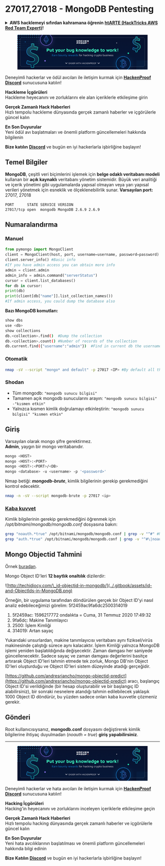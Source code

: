 # 27017,27018 - MongoDB Pentesting

<details>

<summary><strong>AWS hacklemeyi sıfırdan kahramana öğrenin</strong> <a href="https://training.hacktricks.xyz/courses/arte"><strong>htARTE (HackTricks AWS Red Team Expert)</strong></a><strong>!</strong></summary>

HackTricks'ı desteklemenin diğer yolları:

* **Şirketinizi HackTricks'te reklamınızı görmek istiyorsanız** veya **HackTricks'i PDF olarak indirmek istiyorsanız** [**ABONELİK PLANLARI**]'na göz atın (https://github.com/sponsors/carlospolop)!
* [**Resmi PEASS & HackTricks ürünlerini**](https://peass.creator-spring.com) edinin
* [**The PEASS Family**](https://opensea.io/collection/the-peass-family)'yi keşfedin, özel [**NFT'lerimiz**](https://opensea.io/collection/the-peass-family) koleksiyonumuz
* **Bize katılın** 💬 [**Discord grubuna**](https://discord.gg/hRep4RUj7f) veya [**telegram grubuna**](https://t.me/peass) katılın veya **bizi** **Twitter** 🐦 [**@carlospolopm**](https://twitter.com/hacktricks\_live)**'da takip edin.**
* **Hacking püf noktalarınızı paylaşarak HackTricks ve HackTricks Cloud** github depolarına PR göndererek katkıda bulunun.

</details>

<figure><img src="../.gitbook/assets/image (380).png" alt=""><figcaption></figcaption></figure>

Deneyimli hackerlar ve ödül avcıları ile iletişim kurmak için [**HackenProof Discord**](https://discord.com/invite/N3FrSbmwdy) sunucusuna katılın!

**Hackleme İçgörüleri**\
Hackleme heyecanını ve zorluklarını ele alan içeriklerle etkileşime girin

**Gerçek Zamanlı Hack Haberleri**\
Hızlı tempolu hackleme dünyasında gerçek zamanlı haberler ve içgörülerle güncel kalın

**En Son Duyurular**\
Yeni ödül avı başlatmaları ve önemli platform güncellemeleri hakkında bilgilenin

**Bize katılın** [**Discord**](https://discord.com/invite/N3FrSbmwdy) ve bugün en iyi hackerlarla işbirliğine başlayın!

## Temel Bilgiler

**MongoDB**, çeşitli veri biçimlerini işlemek için **belge odaklı veritabanı modeli** kullanan bir **açık kaynaklı** veritabanı yönetim sistemidir. Büyük veri analitiği ve içerik yönetimi gibi uygulamalarda yapısal olmayan veya yarı yapısal verileri yönetmek için esneklik ve ölçeklenebilirlik sunar. **Varsayılan port:** 27017, 27018
```
PORT      STATE SERVICE VERSION
27017/tcp open  mongodb MongoDB 2.6.9 2.6.9
```
## Numaralandırma

### Manuel
```python
from pymongo import MongoClient
client = MongoClient(host, port, username=username, password=password)
client.server_info() #Basic info
#If you have admin access you can obtain more info
admin = client.admin
admin_info = admin.command("serverStatus")
cursor = client.list_databases()
for db in cursor:
print(db)
print(client[db["name"]].list_collection_names())
#If admin access, you could dump the database also
```
**Bazı MongoDB komutları:**
```bash
show dbs
use <db>
show collections
db.<collection>.find()  #Dump the collection
db.<collection>.count() #Number of records of the collection
db.current.find({"username":"admin"})  #Find in current db the username admin
```
### Otomatik
```bash
nmap -sV --script "mongo* and default" -p 27017 <IP> #By default all the nmap mongo enumerate scripts are used
```
### Shodan

* Tüm mongodb: `"mongodb sunucu bilgisi"`
* Tamamen açık mongodb sunucularını arayın: `"mongodb sunucu bilgisi" -"kısmen etkin"`
* Yalnızca kısmen kimlik doğrulamayı etkinleştirin: `"mongodb sunucu bilgisi" "kısmen etkin"`

## Giriş

Varsayılan olarak mongo şifre gerektirmez.\
**Admin**, yaygın bir mongo veritabanıdır.
```bash
mongo <HOST>
mongo <HOST>:<PORT>
mongo <HOST>:<PORT>/<DB>
mongo <database> -u <username> -p '<password>'
```
Nmap betiği: _**mongodb-brute**_, kimlik bilgilerinin gerekip gerekmediğini kontrol edecektir.
```bash
nmap -n -sV --script mongodb-brute -p 27017 <ip>
```
### [**Kaba kuvvet**](../generic-methodologies-and-resources/brute-force.md#mongo)

Kimlik bilgilerinin gerekip gerekmediğini öğrenmek için _/opt/bitnami/mongodb/mongodb.conf_ dosyasına bakın:
```bash
grep "noauth.*true" /opt/bitnami/mongodb/mongodb.conf | grep -v "^#" #Not needed
grep "auth.*true" /opt/bitnami/mongodb/mongodb.conf | grep -v "^#\|noauth" #Not needed
```
## Mongo Objectid Tahmini

Örnek [buradan](https://techkranti.com/idor-through-mongodb-object-ids-prediction/).

Mongo Object ID'leri **12 baytlık onaltılık** dizilerdir:

![http://techidiocy.com/\_id-objectid-in-mongodb/](../.gitbook/assets/id-and-ObjectIds-in-MongoDB.png)

Örneğin, bir uygulama tarafından döndürülen gerçek bir Object ID'yi nasıl analiz edebileceğimizi görelim: 5f2459ac9fa6dc2500314019

1. 5f2459ac: 1596217772 ondalıkta = Cuma, 31 Temmuz 2020 17:49:32
2. 9fa6dc: Makine Tanımlayıcı
3. 2500: İşlem Kimliği
4. 314019: Artan sayaç

Yukarıdaki unsurlardan, makine tanımlayıcısı veritabanı aynı fiziksel/virüs makinesinde çalıştığı sürece aynı kalacaktır. İşlem Kimliği yalnızca MongoDB işlemi yeniden başlatıldığında değişecektir. Zaman damgası her saniyede güncellenecektir. Sadece sayaç ve zaman damgası değerlerini basitçe artırarak Object ID'leri tahmin etmede tek zorluk, Mongo DB'nin Object ID'leri oluşturduğu ve Object ID'leri sistem düzeyinde atadığı gerçeğidir.

[https://github.com/andresriancho/mongo-objectid-predict](https://github.com/andresriancho/mongo-objectid-predict) aracı, başlangıç ​​Object ID'si verildiğinde (bir hesap oluşturabilir ve bir başlangıç ​​ID alabilirsiniz), bir sonraki nesnelere atandığı tahmin edilebilecek yaklaşık 1000 Object ID döndürür, bu yüzden sadece onları kaba kuvvetle çözmeniz gerekir.

## Gönderi

Root kullanıcısıysanız, **mongodb.conf** dosyasını değiştirerek kimlik bilgilerine ihtiyaç duyulmadan (_noauth = true_) **giriş yapabilirsiniz**.

***

<figure><img src="../.gitbook/assets/image (380).png" alt=""><figcaption></figcaption></figure>

Deneyimli hackerlar ve hata avcıları ile iletişim kurmak için [**HackenProof Discord**](https://discord.com/invite/N3FrSbmwdy) sunucusuna katılın!

**Hacking İçgörüleri**\
Hacking'in heyecanını ve zorluklarını inceleyen içeriklerle etkileşime geçin

**Gerçek Zamanlı Hack Haberleri**\
Hızlı tempolu hacking dünyasında gerçek zamanlı haberler ve içgörülerle güncel kalın

**En Son Duyurular**\
Yeni hata avcılıklarının başlatılması ve önemli platform güncellemeleri hakkında bilgi edinin

**Bize Katılın** [**Discord**](https://discord.com/invite/N3FrSbmwdy) ve bugün en iyi hackerlarla işbirliğine başlayın!
